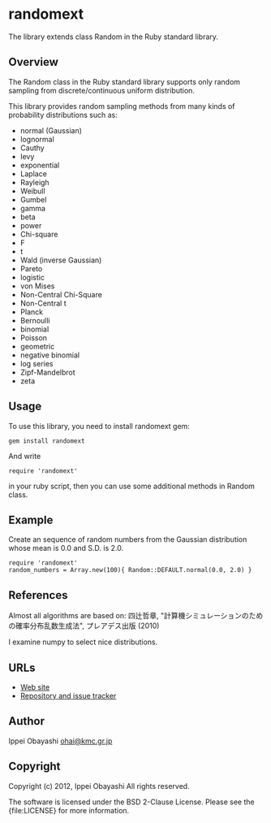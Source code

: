 # randomext
The library extends class Random in the Ruby standard library.

## Overview
The Random class in the Ruby standard library supports only 
random sampling from discrete/continuous uniform distribution.

This library provides random sampling methods from 
many kinds of probability distributions such as:

* normal (Gaussian)
* lognormal
* Cauthy
* levy
* exponential
* Laplace
* Rayleigh
* Weibull
* Gumbel
* gamma
* beta
* power
* Chi-square
* F
* t
* Wald (inverse Gaussian)
* Pareto
* logistic
* von Mises
* Non-Central Chi-Square
* Non-Central t
* Planck
* Bernoulli
* binomial
* Poisson
* geometric
* negative binomial
* log series
* Zipf-Mandelbrot
* zeta

## Usage
To use this library, you need to install randomext gem:

    gem install randomext

And write 

    require 'randomext'

in your ruby script, then you can use some additional methods in Random class.

## Example
Create an sequence of random numbers from the Gaussian distribution whose
mean is 0.0 and S.D. is 2.0.

    require 'randomext'
    random_numbers = Array.new(100){ Random::DEFAULT.normal(0.0, 2.0) }


## References
Almost all algorithms are based on:
四辻哲章, "計算機シミュレーションのための確率分布乱数生成法", プレアデス出版 (2010)

I examine numpy to select nice distributions.

## URLs
* [Web site](http://www.kmc.gr.jp/~ohai/randomext/)
* [Repository and issue tracker](https://bitbucket.org/ohai/randomext)

## Author
Ippei Obayashi <ohai@kmc.gr.jp>

## Copyright
Copyright (c) 2012, Ippei Obayashi
All rights reserved.

The software is licensed under the BSD 2-Clause License.
Please see the {file:LICENSE} for more information.
